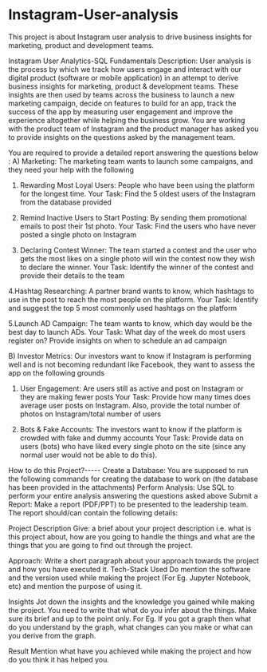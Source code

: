 # Instagram-User-analysis
This project is about Instagram user analysis to drive business insights for marketing, product and development teams. 

Instagram User Analytics-SQL Fundamentals
Description:
User analysis is the process by which we track how users engage and interact with our digital product (software or mobile application) in an attempt to derive business insights for marketing, product & development teams.
These insights are then used by teams across the business to launch a new marketing campaign, decide on features to build for an app, track the success of the app by measuring user engagement and improve the experience altogether while helping the business grow.
You are working with the product team of Instagram and the product manager has asked you to provide insights on the questions asked by the management team.

You are required to provide a detailed report answering the questions below :
A) Marketing: The marketing team wants to launch some campaigns, and they need your help with the following

1. Rewarding Most Loyal Users: People who have been using the platform for the longest time.
Your Task: Find the 5 oldest users of the Instagram from the database provided

2. Remind Inactive Users to Start Posting: By sending them promotional emails to post their 1st photo.
Your Task: Find the users who have never posted a single photo on Instagram

3. Declaring Contest Winner: The team started a contest and the user who gets the most likes on a single photo will win the contest now they wish to declare the winner.
Your Task: Identify the winner of the contest and provide their details to the team

4.Hashtag Researching: A partner brand wants to know, which hashtags to use in the post to reach the most people on the platform.
Your Task: Identify and suggest the top 5 most commonly used hashtags on the platform

5.Launch AD Campaign: The team wants to know, which day would be the best day to launch ADs.
Your Task: What day of the week do most users register on? Provide insights on when to schedule an ad campaign


B) Investor Metrics: Our investors want to know if Instagram is performing well and is not becoming redundant like Facebook, they want to assess the app on the following grounds

1. User Engagement: Are users still as active and post on Instagram or they are making fewer posts
Your Task: Provide how many times does average user posts on Instagram. Also, provide the total number of photos on Instagram/total number of users

2. Bots & Fake Accounts: The investors want to know if the platform is crowded with fake and dummy accounts
Your Task: Provide data on users (bots) who have liked every single photo on the site (since any normal user would not be able to do this).

How to do this Project?-----
Create a Database: You are supposed to run the following commands for creating the database to work on (the database has been provided in the attachments)
Perform Analysis: Use SQL to perform your entire analysis answering the questions asked above
Submit a Report: Make a report (PDF/PPT) to be presented to the leadership team. The report should/can contain the following details:

Project Description
Give: a brief about your project description i.e. what is this project about, how are you going to handle the things and what are the things that you are going to find out through the project.

Approach:
Write a short paragraph about your approach towards the project and how you have executed it.
Tech-Stack Used
Do mention the software and the version used while making the project (For Eg. Jupyter Notebook, etc) and mention the purpose of using it.

Insights
Jot down the insights and the knowledge you gained while making the project. You need to write that what do you infer about the things. Make sure its brief and up to the point only. For Eg. If you got a graph then what do you understand by the graph, what changes can you make or what can you derive from the graph.

Result
Mention what have you achieved while making the project and how do you think it has helped you.

